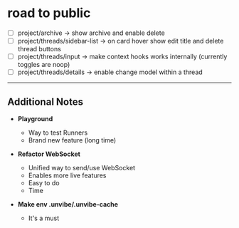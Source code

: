# road to public

- [ ] project/archive -> show archive and enable delete
- [ ] project/threads/sidebar-list -> on card hover show edit title and delete thread buttons
- [ ] project/threads/input -> make context hooks works internally (currently toggles are noop)
- [ ] project/threads/details -> enable change model within a thread

---

## Additional Notes

- **Playground**

  - Way to test Runners
  - Brand new feature (long time)

- **Refactor WebSocket**

  - Unified way to send/use WebSocket
  - Enables more live features
  - Easy to do
  - Time

- **Make env .unvibe/.unvibe-cache**
  - It's a must
